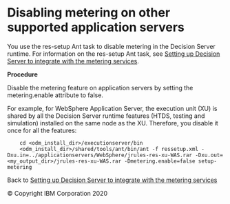 # Disabling metering on other supported application servers

You use the res-setup Ant task to disable metering in the Decision Server runtime. For information on the res-setup Ant task, see [Setting up Decision Server to integrate with the metering services](../dssetup.md).

**Procedure**

Disable the metering feature on application servers by setting the metering.enable attribute to false.

For example, for WebSphere Application Server, the execution unit (XU) is shared by all the Decision Server runtime features (HTDS, testing and simulation) installed on the same node as the XU. Therefore, you disable it once for all the features:

        cd <odm_install_dir>/executionserver/bin
        <odm_install_dir>/shared/tools/ant/bin/ant -f ressetup.xml -Dxu.in=../applicationservers/WebSphere/jrules-res-xu-WAS.rar -Dxu.out=<my_output_dir>/jrules-res-xu-WAS.rar -Dmetering.enable=false setup-metering

Back to [Setting up Decision Server to integrate with the metering services](../dssetup.md)

© Copyright IBM Corporation 2020

